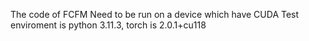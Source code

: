The code of FCFM
Need to be run on a device which have CUDA
Test enviroment is python 3.11.3, torch is 2.0.1+cu118
